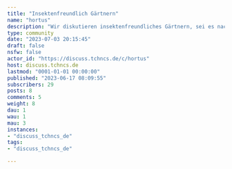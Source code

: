 ```yaml
---
title: "Insektenfreundlich Gärtnern" 
name: "hortus"
description: "Wir diskutieren insektenfreundliches Gärtnern, sei es nach dem  Hortus-Konzept, dem Drei Zonen Garten, Permakultur oder Freistil."
type: community
date: "2023-07-03 20:15:45"
draft: false
nsfw: false
actor_id: "https://discuss.tchncs.de/c/hortus"
host: discuss.tchncs.de
lastmod: "0001-01-01 00:00:00"
published: "2023-06-17 08:09:55"
subscribers: 29
posts: 8
comments: 5
weight: 8
dau: 1
wau: 1
mau: 3
instances:
- "discuss_tchncs_de"
tags: 
- "discuss_tchncs_de"

---
```

